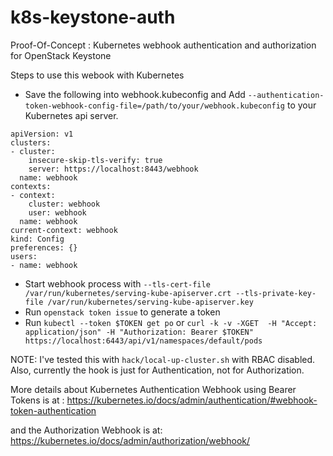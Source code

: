 # k8s-keystone-auth

Proof-Of-Concept : Kubernetes webhook authentication and authorization for OpenStack Keystone

Steps to use this webook with Kubernetes

- Save the following into webhook.kubeconfig and Add `--authentication-token-webhook-config-file=/path/to/your/webhook.kubeconfig` to your Kubernetes api server. 
```
apiVersion: v1
clusters:
- cluster:
    insecure-skip-tls-verify: true
    server: https://localhost:8443/webhook
  name: webhook
contexts:
- context:
    cluster: webhook
    user: webhook
  name: webhook
current-context: webhook
kind: Config
preferences: {}
users:
- name: webhook
```
- Start webhook process with `--tls-cert-file /var/run/kubernetes/serving-kube-apiserver.crt --tls-private-key-file /var/run/kubernetes/serving-kube-apiserver.key`
- Run `openstack token issue` to generate a token
- Run `kubectl --token $TOKEN get po` or `curl -k -v -XGET  -H "Accept: application/json" -H "Authorization: Bearer $TOKEN" https://localhost:6443/api/v1/namespaces/default/pods`

NOTE: I've tested this with `hack/local-up-cluster.sh` with RBAC disabled. Also, currently the hook is just for Authentication, not for Authorization.

More details about Kubernetes Authentication Webhook using Bearer Tokens is at :
https://kubernetes.io/docs/admin/authentication/#webhook-token-authentication

and the Authorization Webhook is at:
https://kubernetes.io/docs/admin/authorization/webhook/
